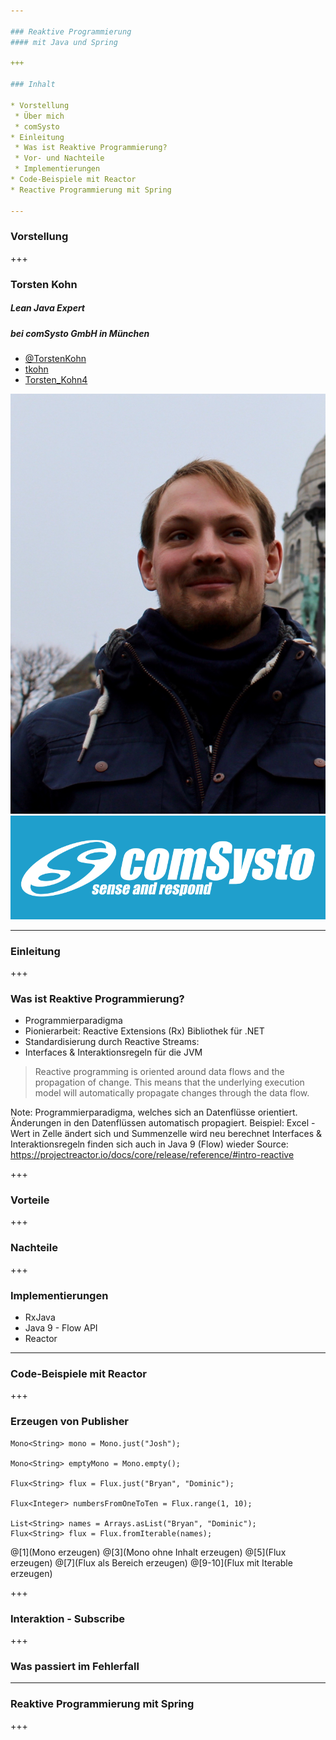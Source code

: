 ```yaml
---

### Reaktive Programmierung 
#### mit Java und Spring

+++

### Inhalt

* Vorstellung
 * Über mich
 * comSysto
* Einleitung
 * Was ist Reaktive Programmierung?
 * Vor- und Nachteile
 * Implementierungen
* Code-Beispiele mit Reactor
* Reactive Programmierung mit Spring

---
```


### Vorstellung

+++

### Torsten Kohn
##### Lean Java Expert
##### bei comSysto GmbH in München

* <i class="fa fa-twitter-square"></i> [@TorstenKohn](https://twitter.com/TorstenKohn)
* <i class="fa fa-github-square"></i> [tkohn](https://github.com/tkohn)
* <i class="fa fa-xing-square"></i> [Torsten_Kohn4](https://www.xing.com/profile/Torsten_Kohn4)

<img class="profile-picture" src="/assets/profil_tk.jpg" alt="Profilbild von Torsten Kohn">
<img class="profile-picture" src="/assets/logo-normal-jpg.jpg" alt="Firmenlogo von comSysto GmbH">

---

### Einleitung

+++

### Was ist Reaktive Programmierung?

* Programmierparadigma
* Pionierarbeit: Reactive Extensions (Rx) Bibliothek für .NET
* Standardisierung durch Reactive Streams:
 * Interfaces & Interaktionsregeln für die JVM

> Reactive programming is oriented around data flows and the propagation of change. 
> This means that the underlying execution model will automatically propagate changes through the data flow.

Note:
Programmierparadigma, welches sich an Datenflüsse orientiert.
Änderungen in den Datenflüssen automatisch propagiert.
Beispiel: Excel - Wert in Zelle ändert sich und Summenzelle wird neu berechnet
Interfaces & Interaktionsregeln finden sich auch in Java 9 (Flow) wieder
Source: https://projectreactor.io/docs/core/release/reference/#intro-reactive

+++

### Vorteile

+++

### Nachteile

+++

### Implementierungen

* RxJava
* Java 9 - Flow API
* Reactor

---

### Code-Beispiele mit Reactor

+++

### Erzeugen von Publisher

```
Mono<String> mono = Mono.just("Josh");

Mono<String> emptyMono = Mono.empty();

Flux<String> flux = Flux.just("Bryan", "Dominic");

Flux<Integer> numbersFromOneToTen = Flux.range(1, 10);

List<String> names = Arrays.asList("Bryan", "Dominic");
Flux<String> flux = Flux.fromIterable(names);
```
@[1](Mono erzeugen)
@[3](Mono ohne Inhalt erzeugen)
@[5](Flux erzeugen)
@[7](Flux als Bereich erzeugen)
@[9-10](Flux mit Iterable erzeugen)

+++

### Interaktion - Subscribe

+++

### Was passiert im Fehlerfall

---

### Reaktive Programmierung mit Spring

+++

